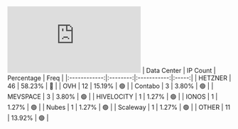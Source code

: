 ![Diagramm](https://github.com/obajay/StateSync-snapshots/blob/main/Projects/Nois/1/README.md)
| Data Center | IP Count | Percentage | Freq |
|:------------:|:--------:|:-----------:|:-----:|
| HETZNER | 46 | 58.23% | 🔴 |
| OVH | 12 | 15.19% | 🟢 |
| Contabo | 3 | 3.80% | 🟢 |
| MEVSPACE | 3 | 3.80% | 🟢 |
| HIVELOCITY | 1 | 1.27% | 🟢 |
| IONOS | 1 | 1.27% | 🟢 |
| Nubes | 1 | 1.27% | 🟢 |
| Scaleway | 1 | 1.27% | 🟢 |
| OTHER | 11 | 13.92% | 🟢 |